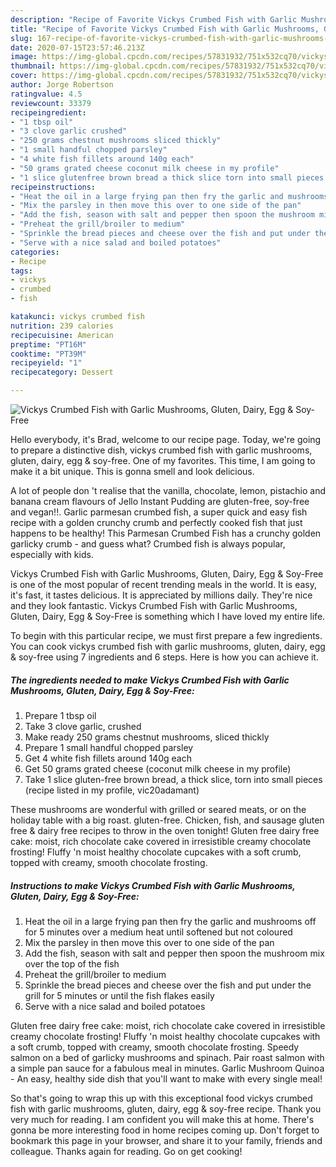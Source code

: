 ```yaml
---
description: "Recipe of Favorite Vickys Crumbed Fish with Garlic Mushrooms, Gluten, Dairy, Egg &amp;amp; Soy-Free"
title: "Recipe of Favorite Vickys Crumbed Fish with Garlic Mushrooms, Gluten, Dairy, Egg &amp;amp; Soy-Free"
slug: 167-recipe-of-favorite-vickys-crumbed-fish-with-garlic-mushrooms-gluten-dairy-egg-and-amp-soy-free
date: 2020-07-15T23:57:46.213Z
image: https://img-global.cpcdn.com/recipes/57831932/751x532cq70/vickys-crumbed-fish-with-garlic-mushrooms-gluten-dairy-egg-soy-free-recipe-main-photo.jpg
thumbnail: https://img-global.cpcdn.com/recipes/57831932/751x532cq70/vickys-crumbed-fish-with-garlic-mushrooms-gluten-dairy-egg-soy-free-recipe-main-photo.jpg
cover: https://img-global.cpcdn.com/recipes/57831932/751x532cq70/vickys-crumbed-fish-with-garlic-mushrooms-gluten-dairy-egg-soy-free-recipe-main-photo.jpg
author: Jorge Robertson
ratingvalue: 4.5
reviewcount: 33379
recipeingredient:
- "1 tbsp oil"
- "3 clove garlic crushed"
- "250 grams chestnut mushrooms sliced thickly"
- "1 small handful chopped parsley"
- "4 white fish fillets around 140g each"
- "50 grams grated cheese coconut milk cheese in my profile"
- "1 slice glutenfree brown bread a thick slice torn into small pieces recipe listed in my profile vic20adamant"
recipeinstructions:
- "Heat the oil in a large frying pan then fry the garlic and mushrooms off for 5 minutes over a medium heat until softened but not coloured"
- "Mix the parsley in then move this over to one side of the pan"
- "Add the fish, season with salt and pepper then spoon the mushroom mix over the top of the fish"
- "Preheat the grill/broiler to medium"
- "Sprinkle the bread pieces and cheese over the fish and put under the grill for 5 minutes or until the fish flakes easily"
- "Serve with a nice salad and boiled potatoes"
categories:
- Recipe
tags:
- vickys
- crumbed
- fish

katakunci: vickys crumbed fish 
nutrition: 239 calories
recipecuisine: American
preptime: "PT16M"
cooktime: "PT39M"
recipeyield: "1"
recipecategory: Dessert

---
```



![Vickys Crumbed Fish with Garlic Mushrooms, Gluten, Dairy, Egg &amp; Soy-Free](https://img-global.cpcdn.com/recipes/57831932/751x532cq70/vickys-crumbed-fish-with-garlic-mushrooms-gluten-dairy-egg-soy-free-recipe-main-photo.jpg)

Hello everybody, it's Brad, welcome to our recipe page. Today, we're going to prepare a distinctive dish, vickys crumbed fish with garlic mushrooms, gluten, dairy, egg &amp; soy-free. One of my favorites. This time, I am going to make it a bit unique. This is gonna smell and look delicious.

A lot of people don &#39;t realise that the vanilla, chocolate, lemon, pistachio and banana cream flavours of Jello Instant Pudding are gluten-free, soy-free and vegan!!. Garlic parmesan crumbed fish, a super quick and easy fish recipe with a golden crunchy crumb and perfectly cooked fish that just happens to be healthy! This Parmesan Crumbed Fish has a crunchy golden garlicky crumb - and guess what? Crumbed fish is always popular, especially with kids.

Vickys Crumbed Fish with Garlic Mushrooms, Gluten, Dairy, Egg &amp; Soy-Free is one of the most popular of recent trending meals in the world. It is easy, it's fast, it tastes delicious. It is appreciated by millions daily. They're nice and they look fantastic. Vickys Crumbed Fish with Garlic Mushrooms, Gluten, Dairy, Egg &amp; Soy-Free is something which I have loved my entire life.


To begin with this particular recipe, we must first prepare a few ingredients. You can cook vickys crumbed fish with garlic mushrooms, gluten, dairy, egg &amp; soy-free using 7 ingredients and 6 steps. Here is how you can achieve it.

<!--inarticleads1-->

##### The ingredients needed to make Vickys Crumbed Fish with Garlic Mushrooms, Gluten, Dairy, Egg &amp; Soy-Free:

1. Prepare 1 tbsp oil
1. Take 3 clove garlic, crushed
1. Make ready 250 grams chestnut mushrooms, sliced thickly
1. Prepare 1 small handful chopped parsley
1. Get 4 white fish fillets around 140g each
1. Get 50 grams grated cheese (coconut milk cheese in my profile)
1. Take 1 slice gluten-free brown bread, a thick slice, torn into small pieces (recipe listed in my profile, vic20adamant)


These mushrooms are wonderful with grilled or seared meats, or on the holiday table with a big roast. gluten-free. Chicken, fish, and sausage gluten free &amp; dairy free recipes to throw in the oven tonight! Gluten free dairy free cake: moist, rich chocolate cake covered in irresistible creamy chocolate frosting! Fluffy &#39;n moist healthy chocolate cupcakes with a soft crumb, topped with creamy, smooth chocolate frosting. 

<!--inarticleads2-->

##### Instructions to make Vickys Crumbed Fish with Garlic Mushrooms, Gluten, Dairy, Egg &amp; Soy-Free:

1. Heat the oil in a large frying pan then fry the garlic and mushrooms off for 5 minutes over a medium heat until softened but not coloured
1. Mix the parsley in then move this over to one side of the pan
1. Add the fish, season with salt and pepper then spoon the mushroom mix over the top of the fish
1. Preheat the grill/broiler to medium
1. Sprinkle the bread pieces and cheese over the fish and put under the grill for 5 minutes or until the fish flakes easily
1. Serve with a nice salad and boiled potatoes


Gluten free dairy free cake: moist, rich chocolate cake covered in irresistible creamy chocolate frosting! Fluffy &#39;n moist healthy chocolate cupcakes with a soft crumb, topped with creamy, smooth chocolate frosting. Speedy salmon on a bed of garlicky mushrooms and spinach. Pair roast salmon with a simple pan sauce for a fabulous meal in minutes. Garlic Mushroom Quinoa - An easy, healthy side dish that you&#39;ll want to make with every single meal! 

So that's going to wrap this up with this exceptional food vickys crumbed fish with garlic mushrooms, gluten, dairy, egg &amp; soy-free recipe. Thank you very much for reading. I am confident you will make this at home. There's gonna be more interesting food in home recipes coming up. Don't forget to bookmark this page in your browser, and share it to your family, friends and colleague. Thanks again for reading. Go on get cooking!
